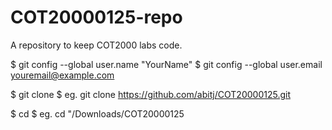 # COT20000125-repo
A repository to keep COT2000 labs code.

$ git config --global user.name "YourName"
$ git config --global user.email youremail@example.com

$ git clone <repository-url>
$ eg. git clone https://github.com/abitj/COT20000125.git

$ cd <repository-url>
$ eg. cd "/Downloads/COT20000125
